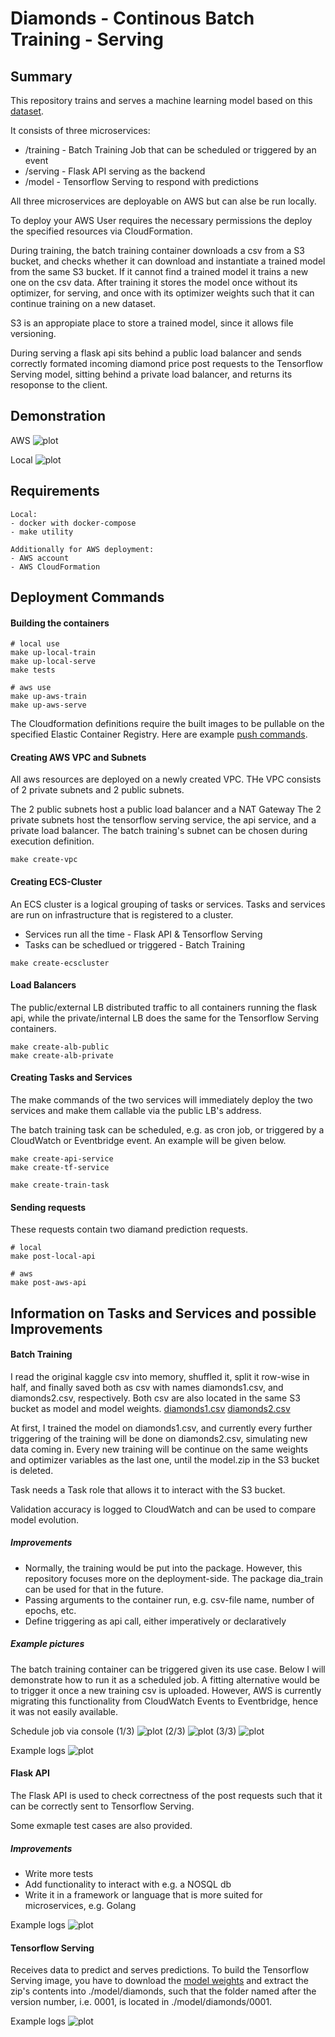 # Diamonds - Continous Batch Training - Serving

## Summary
This repository trains and serves a machine learning model based on this [dataset](https://www.kaggle.com/shivam2503/diamonds).

It consists of three microservices:
- /training - Batch Training Job that can be scheduled or triggered by an event
- /serving - Flask API serving as the backend
- /model - Tensorflow Serving to respond with predictions

All three microservices are deployable on AWS but can alse be run locally.

To deploy your AWS User requires the necessary permissions the deploy the specified resources via CloudFormation.

During training, the batch training container downloads a csv from a S3 bucket, and checks whether it can download and instantiate a trained model from the same S3 bucket. If it cannot find a trained model it trains a new one on the csv data.
After training it stores the model once without its optimizer, for serving, and once with its optimizer weights such that it can continue training on a new dataset. 

S3 is an appropiate place to store a trained model, since it allows file versioning.

During serving a flask api sits behind a public load balancer and sends correctly formated incoming diamond price post requests to the Tensorflow Serving model, sitting behind a private load balancer, and returns its resoponse to the client.

## Demonstration
AWS
![plot](./demo-aws.png)

Local
![plot](./demo-local.png)

## Requirements

    Local:
    - docker with docker-compose
    - make utility

    Additionally for AWS deployment:
    - AWS account
    - AWS CloudFormation

## Deployment Commands

#### Building the containers
```
# local use
make up-local-train
make up-local-serve
make tests

# aws use
make up-aws-train
make up-aws-serve
```

The Cloudformation definitions require the built images to be pullable on the specified Elastic Container Registry.
Here are example [push commands](https://docs.aws.amazon.com/AmazonECR/latest/userguide/docker-push-ecr-image.html).

#### Creating AWS VPC and Subnets
All aws resources are deployed on a newly created VPC.
THe VPC consists of 2 private subnets and 2 public subnets.

The 2 public subnets host a public load balancer and a NAT Gateway
The 2 private subnets host the tensorflow serving service, the api service, and a private load balancer.
The batch training's subnet can be chosen during execution definition.

```
make create-vpc
```

#### Creating ECS-Cluster
An ECS cluster is a logical grouping of tasks or services. Tasks and services are run on infrastructure that is registered to a cluster.

- Services run all the time - Flask API & Tensorflow Serving
- Tasks can be schedlued or triggered - Batch Training

```
make create-ecscluster
```

#### Load Balancers
The public/external LB distributed traffic to all containers running the flask api, while the private/internal LB does the same for the Tensorflow Serving containers.

```
make create-alb-public
make create-alb-private
```

#### Creating Tasks and Services
The make commands of the two services will immediately deploy the two services and make them callable via the public LB's address.

The batch training task can be scheduled, e.g. as cron job, or  triggered by a CloudWatch or Eventbridge event.
An example will be given below.

```
make create-api-service
make create-tf-service

make create-train-task
```

#### Sending requests
These requests contain two diamand prediction requests.
```
# local
make post-local-api

# aws
make post-aws-api
```

## Information on Tasks and Services and possible Improvements

#### Batch Training

I read the original kaggle csv into memory, shuffled it, split it row-wise in half, and finally saved both as csv with names diamonds1.csv, and diamonds2.csv, respectively.
Both csv are also located in the same S3 bucket as model and model weights.
[diamonds1.csv](https://diamonds-ml-project.s3.us-east-2.amazonaws.com/diamonds1.csv)
[diamonds2.csv](https://diamonds-ml-project.s3.us-east-2.amazonaws.com/diamonds2.csv)

At first, I trained the model on diamonds1.csv, and currently every further triggering of the training will be done on diamonds2.csv, simulating new data coming in.
Every new training will be continue on the same weights and optimizer variables as the last one, until the model.zip in the S3 bucket is deleted.

Task needs a Task role that allows it to interact with the S3 bucket.

Validation accuracy is logged to CloudWatch and can be used to compare model evolution.

##### Improvements

- Normally, the training would be put into the package. However, this repository focuses more on the deployment-side. The package dia_train can be used for that in the future.
- Passing arguments to the container run, e.g. csv-file name, number of epochs, etc.
- Define triggering as api call, either imperatively or declaratively

##### Example pictures
The batch training container can be triggered given its use case.
Below I will demonstrate how to run it as a scheduled job.
A fitting alternative would be to trigger it once a new training csv is uploaded.
However, AWS is currently migrating this functionality from CloudWatch Events to Eventbridge, hence it was not easily available.

Schedule job via console
(1/3)
![plot](./schedule-batch-1.png)
(2/3)
![plot](./schedule-batch-2.png)
(3/3)
![plot](./schedule-batch-3.png)

Example logs
![plot](./batch-train-logs.png)

#### Flask API

The Flask API is used to check correctness of the post requests such that it can be correctly sent to Tensorflow Serving.

Some exmaple test cases are also provided.

##### Improvements
- Write more tests
- Add functionality to interact with e.g. a NOSQL db
- Write it in a framework or language that is more suited for microservices, e.g. Golang

Example logs
![plot](./flask-api-logs.png)

#### Tensorflow Serving

Receives data to predict and serves predictions.
To build the Tensorflow Serving image, you have to download the [model weights](https://diamonds-ml-project.s3.us-east-2.amazonaws.com/weights.zip) and extract the zip's contents into ./model/diamonds, such that the folder named after the version number, i.e. 0001, is located in ./model/diamonds/0001.

Example logs
![plot](./tf-serve-logs.png)
